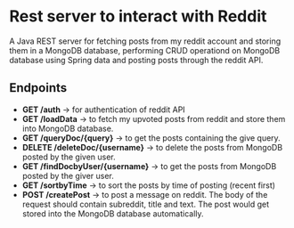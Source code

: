 
# Rest server to interact with Reddit

A Java REST server for fetching posts from my reddit account and storing them in a MongoDB database, performing CRUD operationd on MongoDB database using Spring data and posting posts through the reddit API.

## Endpoints
* **GET /auth** -> for authentication of reddit API
* **GET /loadData** -> to fetch my upvoted posts from reddit and store them into MongoDB database.
* **GET /queryDoc/{query}** -> to get the posts containing the give query.
* **DELETE /deleteDoc/{username}** -> to delete the posts from MongoDB posted by the given user.
* **GET /findDocbyUser/{username}** -> to get the posts from MongoDB posted by the giver user.
* **GET /sortbyTime** -> to sort the posts by time of posting (recent first)
* **POST /createPost** -> to post a message on reddit. The body of the request should contain subreddit, title and text. The post would get stored into the MongoDB database automatically.
 
